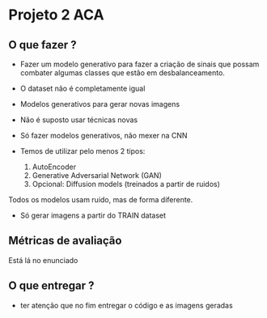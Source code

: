 # Projeto 2 ACA

## O que fazer ? 

- Fazer um modelo generativo para fazer a criação de sinais que possam combater algumas classes que estão em desbalanceamento.
- O dataset não é completamente igual
- Modelos generativos para gerar novas imagens
- Não é suposto usar técnicas novas
- Só fazer modelos generativos, não mexer na CNN
- Temos de utilizar pelo menos 2 tipos:

    1. AutoEncoder
    2. Generative Adversarial Network (GAN)
    3. Opcional: Diffusion models (treinados a partir de ruidos)

Todos os modelos usam ruido, mas de forma diferente.

- Só gerar imagens a partir do TRAIN dataset

## Métricas de avaliação

Está lá no enunciado

## O que entregar ?

- ter atenção que no fim entregar o código e as imagens geradas
